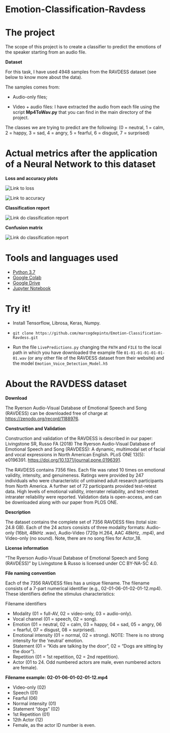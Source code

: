 # Emotion-Classification-Ravdess

# The project

The scope of this project is to create a classifier to predict the emotions of the speaker starting from an audio file.

**Dataset**

For this task, I have used 4948 samples from the RAVDESS dataset (see below to know more about the data).

The samples comes from:

- Audio-only files;

- Video + audio files: I have extracted the audio from each file using the script **Mp4ToWav.py** that you can find in the main directory of the project.

The classes we are trying to predict are the following: (0 = neutral, 1 = calm, 2 = happy, 3 = sad, 4 = angry, 5 = fearful, 6 = disgust, 7 = surprised)

# Actual metrics after the application of a Neural Network to this dataset

**Loss and accuracy plots**

![Link to loss](https://github.com/marcogdepinto/Emotion-Classification-Ravdess/blob/master/media/loss.png) 

![Link to accuracy](https://github.com/marcogdepinto/Emotion-Classification-Ravdess/blob/master/media/accuracy.png)

**Classification report**

![Link do classification report](https://github.com/marcogdepinto/Emotion-Classification-Ravdess/blob/master/media/ClassificationReport.png)

**Confusion matrix**

![Link do classification report](https://github.com/marcogdepinto/Emotion-Classification-Ravdess/blob/master/media/ConfusionMatrix.png)

# Tools and languages used

- [Python 3.7](https://www.python.org/downloads/release/python-370/)
- [Google Colab](https://colab.research.google.com/)
- [Google Drive](https://drive.google.com)
- [Jupyter Notebook](http://jupyter.org/)

# Try it!

- Install Tensorflow, Librosa, Keras, Numpy.

- `git clone https://github.com/marcogdepinto/Emotion-Classification-Ravdess.git`

- Run the file `LivePredictions.py` changing the `PATH` and `FILE` to the local path in which you have downloaded the example file `01-01-01-01-01-01-01.wav` (or any other file of the RAVDESS dataset from their website) and the model `Emotion_Voice_Detection_Model.h5`

# About the RAVDESS dataset

**Download**

The Ryerson Audio-Visual Database of Emotional Speech and Song (RAVDESS) can be downloaded free of charge at https://zenodo.org/record/1188976. 

**Construction and Validation**

Construction and validation of the RAVDESS is described in our paper: Livingstone SR, Russo FA (2018) The Ryerson Audio-Visual Database of Emotional Speech and Song (RAVDESS): A dynamic, multimodal set of facial and vocal expressions in North American English. PLoS ONE 13(5): e0196391. https://doi.org/10.1371/journal.pone.0196391.

The RAVDESS contains 7356 files. Each file was rated 10 times on emotional validity, intensity, and genuineness. Ratings were provided by 247 individuals who were characteristic of untrained adult research participants from North America. A further set of 72 participants provided test-retest data. High levels of emotional validity, interrater reliability, and test-retest intrarater reliability were reported. Validation data is open-access, and can be downloaded along with our paper from PLOS ONE.

**Description**

The dataset contains the complete set of 7356 RAVDESS files (total size: 24.8 GB). Each of the 24 actors consists of three modality formats: Audio-only (16bit, 48kHz .wav), Audio-Video (720p H.264, AAC 48kHz, .mp4), and Video-only (no sound).  Note, there are no song files for Actor_18.

**License information**

“The Ryerson Audio-Visual Database of Emotional Speech and Song (RAVDESS)” by Livingstone & Russo is licensed under CC BY-NA-SC 4.0.

**File naming convention**

Each of the 7356 RAVDESS files has a unique filename. The filename consists of a 7-part numerical identifier (e.g., 02-01-06-01-02-01-12.mp4). These identifiers define the stimulus characteristics:

Filename identifiers 

- Modality (01 = full-AV, 02 = video-only, 03 = audio-only).
- Vocal channel (01 = speech, 02 = song).
- Emotion (01 = neutral, 02 = calm, 03 = happy, 04 = sad, 05 = angry, 06 = fearful, 07 = disgust, 08 = surprised).
- Emotional intensity (01 = normal, 02 = strong). NOTE: There is no strong intensity for the ‘neutral’ emotion.
- Statement (01 = “Kids are talking by the door”, 02 = “Dogs are sitting by the door”).
- Repetition (01 = 1st repetition, 02 = 2nd repetition).
- Actor (01 to 24. Odd numbered actors are male, even numbered actors are female).

**Filename example: 02-01-06-01-02-01-12.mp4**

- Video-only (02)
- Speech (01)
- Fearful (06)
- Normal intensity (01)
- Statement “dogs” (02)
- 1st Repetition (01)
- 12th Actor (12)
- Female, as the actor ID number is even.

